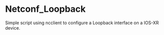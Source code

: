 # Netconf_Loopback

Simple script using ncclient to configure a Loopback interface on a IOS-XR device. 



